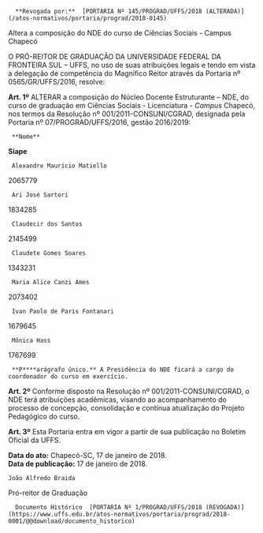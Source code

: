       **Revogada por:**  [PORTARIA Nº 145/PROGRAD/UFFS/2018 (ALTERADA)](/atos-normativos/portaria/prograd/2018-0145) 

   Altera a composição do NDE do curso de Ciências Sociais - Campus Chapecó  

O PRÓ-REITOR DE GRADUAÇÃO DA UNIVERSIDADE FEDERAL DA FRONTEIRA SUL – UFFS, no uso de suas atribuições legais e tendo em vista a delegação de competência do Magnífico Reitor através da Portaria nº 0565/GR/UFFS/2016, resolve:

  

 **Art. 1º** ALTERAR a composição do Núcleo Docente Estruturante – NDE, do curso de graduação em Ciências Sociais - Licenciatura - *Campus* Chapecó, nos termos da Resolução nº 001/2011-CONSUNI/CGRAD, designada pela Portaria nº 07/PROGRAD/UFFS/2016, gestão 2016/2019:

     **Nome**

   **Siape**

     Alexandre Maurício Matiello

   2065779

     Ari José Sartori

   1834285

     Claudecir dos Santos

   2145499

     Claudete Gomes Soares

   1343231

     Maria Alice Canzi Ames

   2073402

     Ivan Paolo de Paris Fontanari

   1679645

     Mônica Hass

   1767699

     **P****arágrafo único.** A Presidência do NDE ficará a cargo do coordenador do curso em exercício.

  

 **Art. 2º** Conforme disposto na Resolução nº 001/2011-CONSUNI/CGRAD, o NDE terá atribuições acadêmicas, visando ao acompanhamento do processo de concepção, consolidação e contínua atualização do Projeto Pedagógico do curso. 

  

 **Art. 3º** Esta Portaria entra em vigor a partir de sua publicação no Boletim Oficial da UFFS.

  

   **Data do ato:** Chapecó-SC, 17 de janeiro de 2018.   
 **Data de publicação:**  17 de janeiro de 2018. 

    João Alfredo Braida   
 Pró-reitor de Graduação 

      Documento Histórico  [PORTARIA Nº 1/PROGRAD/UFFS/2018 (REVOGADA)](https://www.uffs.edu.br/atos-normativos/portaria/prograd/2018-0001/@@download/documento_historico)     
      
